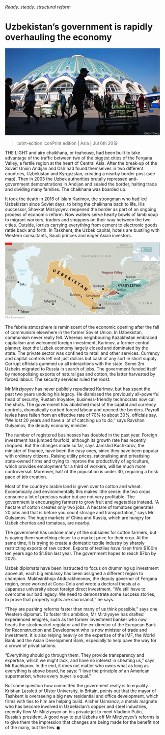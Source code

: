 ###### Ready, steady, structural reform

# Uzbekistan’s government is rapidly overhauling the economy 

![image](images/20190706_ASP001_1.jpg) 

> print-edition iconPrint edition | Asia | Jul 6th 2019 

THE LIGHT and airy chaikhana, or teahouse, had been built to take advantage of the traffic between two of the biggest cities of the Fergana Valley, a fertile region at the heart of Central Asia. After the break-up of the Soviet Union Andijan and Osh had found themselves in two different countries, Uzbekistan and Kyrgyzstan, creating a nearby border post (see map). Then in 2005 the Uzbek authorities brutally repressed anti-government demonstrations in Andijan and sealed the border, halting trade and dividing many families. The chaikhana was boarded up. 

It took the death in 2016 of Islam Karimov, the strongman who had led Uzbekistan since Soviet days, to bring the chaikhana back to life. His successor, Shavkat Mirziyoyev, reopened the border as part of an ongoing process of economic reform. Now waiters serve hearty bowls of lamb soup to migrant workers, traders and shoppers on their way between the two cities. Outside, lorries carrying everything from cement to electronic goods rattle back and forth. In Taskhent, the Uzbek capital, hotels are bustling with Western consultants, Saudi princes and eager Asian investors. 

![image](images/20190706_ASM963_0.png) 

The febrile atmosphere is reminiscent of the economic opening after the fall of communism elsewhere in the former Soviet Union. In Uzbekistan, communism never really fell. Whereas neighbouring Kazakhstan embraced capitalism and welcomed foreign investment, Karimov, a former central planner, kept the Uzbek economy largely closed and dominated by the state. The private sector was confined to retail and other services. Currency and capital controls left not just dollars but cash of any sort in short supply. Corrupt officials gummed up all interactions with the state. Some 2m Uzbeks migrated to Russia in search of jobs. The government funded itself by monopolising exports of natural gas and cotton, the latter harvested by forced labour. The security services ruled the roost. 

Mr Mirziyoyev has never publicly repudiated Karimov, but has spent the past two years undoing his legacy. He dismissed the previously all-powerful head of security, Rustam Inoyatov; business-friendly technocrats now call the shots. The government has abolished most of the capital and currency controls, dramatically curbed forced labour and opened the borders. Payroll levies have fallen from an effective rate of 70% to about 30%, officials say. “We lost 20 years and have a lot of catching up to do,” says Ravshan Gulyamov, the deputy economy minister. 

The number of registered businesses has doubled in the past year. Foreign investment has jumped fourfold, although its growth rate has recently dropped. But the changes made so far, says Jamshid Kuchkarov, the minister of finance, have been the easy ones, since they have been popular with ordinary citizens. Raising utility prices, rationalising and privatising state-owned firms and trying to improve the productivity of agriculture, which provides employment for a third of workers, will be much more controversial. Moreover, half of the population is under 30, requiring a brisk pace of job creation. 

Most of the country’s arable land is given over to cotton and wheat. Economically and environmentally this makes little sense: the two crops consume a lot of precious water but are not very profitable. The government is encouraging farmers to grow fruit and vegetables instead. “A hectare of cotton creates only two jobs. A hectare of tomatoes generates 20 jobs and that is before you count storage and transportation,” says Mr Gulyamov. The huge markets of China and Russia, which are hungry for Uzbek cherries and tomatoes, are nearby. 

The government has undone many of the subsidies for cotton farmers, but is paying them something closer to a market price for their crop. At the same time, it is trying to create a domestic textile industry by sharply restricting exports of raw cotton. Exports of textiles have risen from $100m ten years ago to $1.9bn last year. The government hopes to reach $7bn by 2025. 

Uzbek diplomats have been instructed to focus on drumming up investment above all; each big embassy has been assigned a different region to champion. Mukhsinkhoja Abdurakhmonov, the deputy governor of Fergana region, once worked at Coca-Cola and wrote a doctoral thesis at a Japanese university about foreign direct investment. “We still have to overcome our bad legacy. We need to demonstrate some success stories, to prove that property rights are sacrosanct,” he says. 

“They are pushing reforms faster than many of us think possible,” says one Western diplomat. To foster this ambition, Mr Mirziyoyev has drafted experienced émigrés, such as the former investment banker who now heads the stockmarket regulator and the ex-director of the European Bank for Reconstruction and Development who is now minister of trade and investment. It is also relying heavily on the expertise of the IMF, the World Bank and the Asian Development Bank, especially to help pave the way for a crowd of privatisations. 

“Everything should go through them. They provide transparency and expertise, which we might lack, and have no interest in cheating us,” says Mr Kuchkarov. In the end, it does not matter who owns what as long as everything is above board, he says: “I love the principle of an American supermarket, where every buyer is equal.” 

But some question how committed the government really is to equality. Kristian Lasslett of Ulster University, in Britain, points out that the mayor of Tashkent is overseeing a big new residential and office development, which firms with ties to him are helping build. Alisher Usmanov, a metals magnate who has become involved in Uzbekistan’s copper and steel industries, recently flew Mr Mirziyoyev on his private jet to meet Vladimir Putin, Russia’s president. A good way to put Uzbeks off Mr Mirziyoyev’s reforms is to give them the impression that changes are being made for the benefit not of the many, but the few. ◼ 

